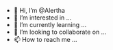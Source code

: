 - 👋 Hi, I’m @Alertha
- 👀 I’m interested in ...
- 🌱 I’m currently learning ...
- 💞️ I’m looking to collaborate on ...
- 📫 How to reach me ...

<!---
Alertha/Alertha is a ✨ special ✨ repository because its `README.md` (this file) appears on your GitHub profile.
You can click the Preview link to take a look at your changes.
--->
